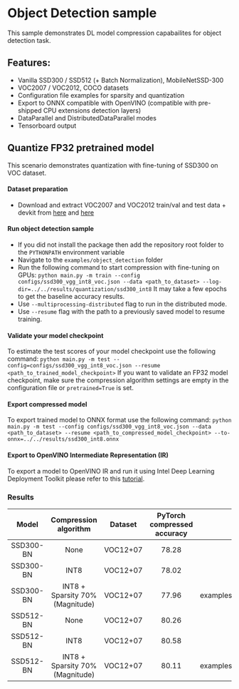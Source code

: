 # Object Detection sample
This sample demonstrates DL model compression capabailites for object detection task.

## Features:
- Vanilla SSD300 / SSD512 (+ Batch Normalization), MobileNetSSD-300
- VOC2007 / VOC2012, COCO datasets
- Configuration file examples for sparsity and quantization
- Export to ONNX compatible with OpenVINO (compatible with pre-shipped CPU extensions detection layers)
- DataParallel and DistributedDataParallel modes
- Tensorboard output

## Quantize FP32 pretrained model
This scenario demonstrates quantization with fine-tuning of SSD300 on VOC dataset.

#### Dataset preparation
- Download and extract VOC2007 and VOC2012 train/val and test data + devkit from [here](http://host.robots.ox.ac.uk/pascal/VOC/voc2012/index.html#devkit) and [here](http://host.robots.ox.ac.uk/pascal/VOC/voc2007/index.html#devkit)

#### Run object detection sample
- If you did not install the package then add the repository root folder to the `PYTHONPATH` environment variable
- Navigate to the `examples/object_detection` folder
- Run the following command to start compression with fine-tuning on GPUs:
`python main.py -m train --config configs/ssd300_vgg_int8_voc.json --data <path_to_dataset> --log-dir=../../results/quantization/ssd300_int8`
It may take a few epochs to get the baseline accuracy results.
- Use `--multiprocessing-distributed` flag to run in the distributed mode.
- Use `--resume` flag with the path to a previously saved model to resume training.

#### Validate your model checkpoint
To estimate the test scores of your model checkpoint use the following command:
`python main.py -m test --config=configs/ssd300_vgg_int8_voc.json --resume <path_to_trained_model_checkpoint>`
If you want to validate an FP32 model checkpoint, make sure the compression algorithm settings are empty in the configuration file or `pretrained=True` is set.

#### Export compressed model
To export trained model to ONNX format use the following command:
`python main.py -m test --config configs/ssd300_vgg_int8_voc.json --data <path_to_dataset> --resume <path_to_compressed_model_checkpoint> --to-onnx=../../results/ssd300_int8.onnx`

#### Export to OpenVINO Intermediate Representation (IR)

To export a model to OpenVINO IR and run it using Intel Deep Learning Deployment Toolkit please refer to this [tutorial](https://software.intel.com/en-us/openvino-toolkit).

### Results

|Model|Compression algorithm|Dataset|PyTorch compressed accuracy|Config path|PyTorch Checkpoint|
| :---: | :---: | :---: | :---: | :---: | :---: |
|SSD300-BN|None|VOC12+07|78.28|examples/object_detection/config/ssd300_vgg_voc.json|https://download.01.org/opencv/openvino_training_extensions/models/nncf/ssd300_vgg_voc.pth|
|SSD300-BN|INT8|VOC12+07|78.02|examples/object_detection/config/ssd300_vgg_voc_int8.json|https://download.01.org/opencv/openvino_training_extensions/models/nncf/ssd300_vgg_voc_int8.pth|
|SSD300-BN|INT8 + Sparsity 70% (Magnitude)|VOC12+07|77.96|examples/object_detection/config/ssd300_vgg_voc_magnitude_sparsity_int8.json|https://download.01.org/opencv/openvino_training_extensions/models/nncf/ssd300_vgg_voc_magnitude_sparsity_int8.pth|
|SSD512-BN|None|VOC12+07|80.26|examples/object_detection/config/ssd512_vgg_voc.json|https://download.01.org/opencv/openvino_training_extensions/models/nncf/ssd512_vgg_voc.pth|
|SSD512-BN|INT8|VOC12+07|80.58|examples/object_detection/config/ssd512_vgg_voc_int8.json|https://download.01.org/opencv/openvino_training_extensions/models/nncf/ssd512_vgg_voc_int8.pth|
|SSD512-BN|INT8 + Sparsity 70% (Magnitude)|VOC12+07|80.11|examples/object_detection/config/ssd512_vgg_voc_magnitude_sparsity_int8.json|https://download.01.org/opencv/openvino_training_extensions/models/nncf/ssd512_vgg_voc_magnitude_sparsity_int8.pth|
